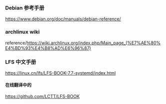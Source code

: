 
### Debian 参考手册
https://www.debian.org/doc/manuals/debian-reference/

### archlinux wiki
reference/https://wiki.archlinux.org/index.php/Main_page_(%E7%AE%80%E4%BD%93%E4%B8%AD%E6%96%87)

### LFS 中文手册
https://linux.cn/lfs/LFS-BOOK-7.7-systemd/index.html

#### 在线翻译中的
https://github.com/LCTT/LFS-BOOK